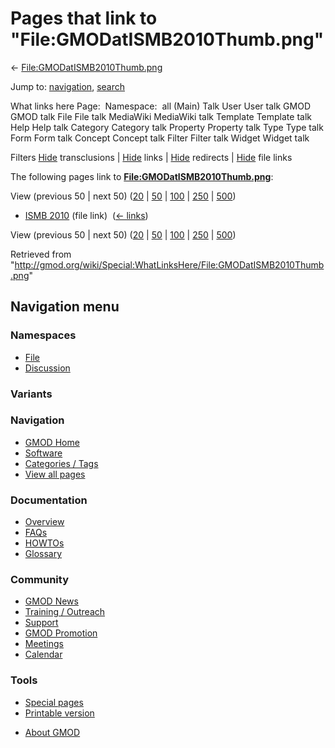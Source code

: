 <div id="mw-page-base" class="noprint">

</div>

<div id="mw-head-base" class="noprint">

</div>

<div id="content" class="mw-body" role="main">

<span id="top"></span>

<div id="mw-js-message" style="display:none;">

</div>



# <span dir="auto">Pages that link to "File:GMODatISMB2010Thumb.png"</span>

<div id="bodyContent">

<div id="contentSub">

←
[File:GMODatISMB2010Thumb.png](/wiki/File:GMODatISMB2010Thumb.png "File:GMODatISMB2010Thumb.png")

</div>

<div id="jump-to-nav" class="mw-jump">

Jump to: [navigation](#mw-navigation), [search](#p-search)

</div>

<div id="mw-content-text">

What links here Page:  Namespace:  all (Main) Talk User User talk GMOD
GMOD talk File File talk MediaWiki MediaWiki talk Template Template talk
Help Help talk Category Category talk Property Property talk Type Type
talk Form Form talk Concept Concept talk Filter Filter talk Widget
Widget talk

Filters
[Hide](/mediawiki/index.php?title=Special:WhatLinksHere/File:GMODatISMB2010Thumb.png&hidetrans=1 "Special:WhatLinksHere/File:GMODatISMB2010Thumb.png")
transclusions \|
[Hide](/mediawiki/index.php?title=Special:WhatLinksHere/File:GMODatISMB2010Thumb.png&hidelinks=1 "Special:WhatLinksHere/File:GMODatISMB2010Thumb.png")
links \|
[Hide](/mediawiki/index.php?title=Special:WhatLinksHere/File:GMODatISMB2010Thumb.png&hideredirs=1 "Special:WhatLinksHere/File:GMODatISMB2010Thumb.png")
redirects \|
[Hide](/mediawiki/index.php?title=Special:WhatLinksHere/File:GMODatISMB2010Thumb.png&hideimages=1 "Special:WhatLinksHere/File:GMODatISMB2010Thumb.png")
file links

The following pages link to
**[File:GMODatISMB2010Thumb.png](/wiki/File:GMODatISMB2010Thumb.png "File:GMODatISMB2010Thumb.png")**:

View (previous 50 \| next 50)
([20](/mediawiki/index.php?title=Special:WhatLinksHere/File:GMODatISMB2010Thumb.png&limit=20 "Special:WhatLinksHere/File:GMODatISMB2010Thumb.png")
\|
[50](/mediawiki/index.php?title=Special:WhatLinksHere/File:GMODatISMB2010Thumb.png&limit=50 "Special:WhatLinksHere/File:GMODatISMB2010Thumb.png")
\|
[100](/mediawiki/index.php?title=Special:WhatLinksHere/File:GMODatISMB2010Thumb.png&limit=100 "Special:WhatLinksHere/File:GMODatISMB2010Thumb.png")
\|
[250](/mediawiki/index.php?title=Special:WhatLinksHere/File:GMODatISMB2010Thumb.png&limit=250 "Special:WhatLinksHere/File:GMODatISMB2010Thumb.png")
\|
[500](/mediawiki/index.php?title=Special:WhatLinksHere/File:GMODatISMB2010Thumb.png&limit=500 "Special:WhatLinksHere/File:GMODatISMB2010Thumb.png"))

- [ISMB 2010](/wiki/ISMB_2010 "ISMB 2010") (file link) ‎
  <span class="mw-whatlinkshere-tools">([←
  links](/mediawiki/index.php?title=Special:WhatLinksHere&target=ISMB+2010 "Special:WhatLinksHere"))</span>

View (previous 50 \| next 50)
([20](/mediawiki/index.php?title=Special:WhatLinksHere/File:GMODatISMB2010Thumb.png&limit=20 "Special:WhatLinksHere/File:GMODatISMB2010Thumb.png")
\|
[50](/mediawiki/index.php?title=Special:WhatLinksHere/File:GMODatISMB2010Thumb.png&limit=50 "Special:WhatLinksHere/File:GMODatISMB2010Thumb.png")
\|
[100](/mediawiki/index.php?title=Special:WhatLinksHere/File:GMODatISMB2010Thumb.png&limit=100 "Special:WhatLinksHere/File:GMODatISMB2010Thumb.png")
\|
[250](/mediawiki/index.php?title=Special:WhatLinksHere/File:GMODatISMB2010Thumb.png&limit=250 "Special:WhatLinksHere/File:GMODatISMB2010Thumb.png")
\|
[500](/mediawiki/index.php?title=Special:WhatLinksHere/File:GMODatISMB2010Thumb.png&limit=500 "Special:WhatLinksHere/File:GMODatISMB2010Thumb.png"))

</div>

<div class="printfooter">

Retrieved from
"<http://gmod.org/wiki/Special:WhatLinksHere/File:GMODatISMB2010Thumb.png>"

</div>

<div id="catlinks" class="catlinks catlinks-allhidden">

</div>

<div class="visualClear">

</div>

</div>

</div>

<div id="mw-navigation">

## Navigation menu

<div id="mw-head">



<div id="left-navigation">

<div id="p-namespaces" class="vectorTabs" role="navigation"
aria-labelledby="p-namespaces-label">

### Namespaces

- <span id="ca-nstab-image"><a href="/wiki/File:GMODatISMB2010Thumb.png" accesskey="c"
  title="View the file page [c]">File</a></span>
- <span id="ca-talk"><a
  href="/mediawiki/index.php?title=File_talk:GMODatISMB2010Thumb.png&amp;action=edit&amp;redlink=1"
  accesskey="t"
  title="Discussion about the content page [t]">Discussion</a></span>

</div>

<div id="p-variants" class="vectorMenu emptyPortlet" role="navigation"
aria-labelledby="p-variants-label">

### 

### Variants[](#)

<div class="menu">

</div>

</div>

</div>

<div id="right-navigation">





</div>



</div>

</div>

</div>

<div id="mw-panel">

<div id="p-logo" role="banner">

<a href="/wiki/Main_Page"
style="background-image: url(http://gmod.org/images/GMOD-cogs.png);"
title="Visit the main page"></a>

</div>

<div id="p-Navigation" class="portal" role="navigation"
aria-labelledby="p-Navigation-label">

### Navigation

<div class="body">

- <span id="n-GMOD-Home">[GMOD Home](/wiki/Main_Page)</span>
- <span id="n-Software">[Software](/wiki/GMOD_Components)</span>
- <span id="n-Categories-.2F-Tags">[Categories /
  Tags](/wiki/Categories)</span>
- <span id="n-View-all-pages">[View all
  pages](/wiki/Special:AllPages)</span>

</div>

</div>

<div id="p-Documentation" class="portal" role="navigation"
aria-labelledby="p-Documentation-label">

### Documentation

<div class="body">

- <span id="n-Overview">[Overview](/wiki/Overview)</span>
- <span id="n-FAQs">[FAQs](/wiki/Category:FAQ)</span>
- <span id="n-HOWTOs">[HOWTOs](/wiki/Category:HOWTO)</span>
- <span id="n-Glossary">[Glossary](/wiki/Glossary)</span>

</div>

</div>

<div id="p-Community" class="portal" role="navigation"
aria-labelledby="p-Community-label">

### Community

<div class="body">

- <span id="n-GMOD-News">[GMOD News](/wiki/GMOD_News)</span>
- <span id="n-Training-.2F-Outreach">[Training /
  Outreach](/wiki/Training_and_Outreach)</span>
- <span id="n-Support">[Support](/wiki/Support)</span>
- <span id="n-GMOD-Promotion">[GMOD
  Promotion](/wiki/GMOD_Promotion)</span>
- <span id="n-Meetings">[Meetings](/wiki/Meetings)</span>
- <span id="n-Calendar">[Calendar](/wiki/Calendar)</span>

</div>

</div>

<div id="p-tb" class="portal" role="navigation"
aria-labelledby="p-tb-label">

### Tools

<div class="body">

- <span id="t-specialpages"><a href="/wiki/Special:SpecialPages" accesskey="q"
  title="A list of all special pages [q]">Special pages</a></span>
- <span id="t-print"><a
  href="/mediawiki/index.php?title=Special:WhatLinksHere/File:GMODatISMB2010Thumb.png&amp;printable=yes"
  rel="alternate" accesskey="p"
  title="Printable version of this page [p]">Printable version</a></span>

</div>

</div>

</div>

</div>

<div id="footer" role="contentinfo">

- <span id="footer-places-about">[About
  GMOD](/wiki/GMOD:About "GMOD:About")</span>

<!-- -->






</div>
